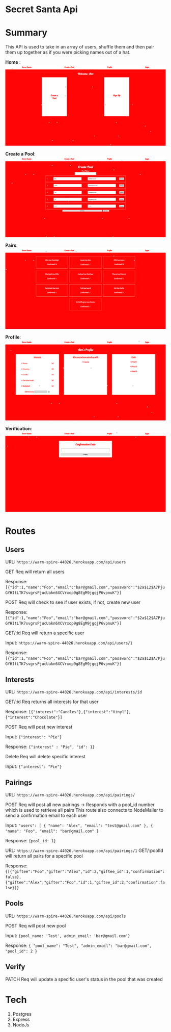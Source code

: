 # Secret Santa Api

# Summary
This API is used to take in an array of users, shuffle them and then pair them up together as if you were picking names out of a hat. 

**Home** :
![alt text](https://github.com/snazzyj/SecretSanta/blob/master/images/secretsantahome.png "Home Page")

**Create a Pool**:
![alt text](https://github.com/snazzyj/SecretSanta/blob/master/images/secretsantacreate.png "Create A Pool")

**Pairs**:
![alt text](https://github.com/snazzyj/SecretSanta/blob/master/images/secretsantapairs.png "Pairs")

**Profile**:
![alt text](https://github.com/snazzyj/SecretSanta/blob/master/images/secretsantaprofile.png "Profile")

**Verification**:
![alt text](https://github.com/snazzyj/SecretSanta/blob/master/images/secretsantaverify.png "Verification")

# Routes
## Users
  URL: `https://warm-spire-44026.herokuapp.com/api/users`
  
  GET Req will return all users
  
  Response: `[{"id":1,"name":"Foo","email":"bar@gmail.com","password":"$2a$12$A7PjuGYHItLTK7svgrsPjucUakn6XCVrxop9g8EgM9jgqjP6vpnuK"}]`
  
  POST Req will check to see if user exists, if not, create new user
  
  Response: `[{"id":1,"name":"Foo","email":"bar@gmail.com","password":"$2a$12$A7PjuGYHItLTK7svgrsPjucUakn6XCVrxop9g8EgM9jgqjP6vpnuK"}]`
  
  
  GET/:id Req will return a specific user
  
  Input: `https://warm-spire-44026.herokuapp.com/api/users/1`
  
  Response: `[{"id":1,"name":"Foo","email":"bar@gmail.com","password":"$2a$12$A7PjuGYHItLTK7svgrsPjucUakn6XCVrxop9g8EgM9jgqjP6vpnuK"}]`

## Interests
  URL: `https://warm-spire-44026.herokuapp.com/api/interests/id`

  GET/:id Req returns all interests for that user
  
  Response: `[{"interest":"Candles"},{"interest":"Vinyl"},{"interest":"Chocolate"}]`
  
  POST Req will post new interest
  
  Input: `{"interest": "Pie"}`
  
  Response: `{"interest" : "Pie", "id": 1}`
  
  Delete Req will delete specific interest
  
  Input: `{"interest": "Pie"}`
  
  
## Pairings
  
  URL: `https://warm-spire-44026.herokuapp.com/api/pairings/`

  POST Req will post all new pairings -> Responds with a pool_id number which is used to retrieve all pairs
  This route also connects to NodeMailer to send a confirmation email to each user
  
  Input: `"users": [
        {
            "name": "Alex",
            "email": "test@gmail.com"
        },
        {
            "name": "Foo",
            "email": "bar@gmail.com"
        }`
  
  Response: `{pool_id: 1}`
     
  URL: `https://warm-spire-44026.herokuapp.com/api/pairings/1`
  GET/:poolId will return all pairs for a specific pool
  
  Response: `{[{"giftee":"Foo","gifter":"Alex","id":2,"giftee_id":1,"confirmation":false},         {"giftee":"Alex","gifter":"Foo","id":1,"giftee_id":2,"confirmation":false}]}`
  

## Pools
  
  URL: `https://warm-spire-44026.herokuapp.com/api/pools`
  
  POST Req will post new pool
  
  Input: `{pool_name: 'Test', admin_email: 'bar@gmail.com'}`
  
  Response: `{
    "pool_name": "Test",
    "admin_email": "bar@gmail.com",
    "pool_id": 2
}`
  
## Verify
  PATCH Req will update a specific user's status in the pool that was created
  

# Tech
1. Postgres
2. Express
3. NodeJs
